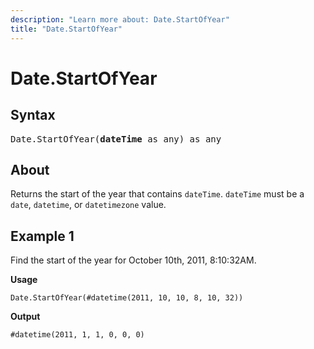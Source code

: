 ```yaml
---
description: "Learn more about: Date.StartOfYear"
title: "Date.StartOfYear"
---
```

# Date.StartOfYear

## Syntax

<pre>
Date.StartOfYear(<b>dateTime</b> as any) as any
</pre>
  
## About

Returns the start of the year that contains `dateTime`. `dateTime` must be a `date`, `datetime`, or `datetimezone` value.

## Example 1

Find the start of the year for October 10th, 2011, 8:10:32AM.

**Usage**

```powerquery-m
Date.StartOfYear(#datetime(2011, 10, 10, 8, 10, 32))
```

**Output**

`#datetime(2011, 1, 1, 0, 0, 0)`
